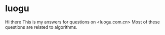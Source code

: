 # luogu
Hi there
This is my answers for questions on <luogu.com.cn>
Most of these questions are related to algorithms.